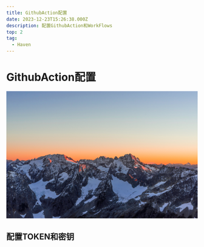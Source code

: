 ```yaml
---
title: GithubAction配置
date: 2023-12-23T15:26:38.000Z
description: 配置GithubAction和WorkFlows
top: 2
tag:
  - Haven
---
```

# GithubAction配置
![atanas-malamov-oxdr4njBsTA.jpg](images/56e0a783143af4d8624c9acb11d93c31.jpeg)
## 配置TOKEN和密钥

